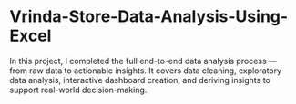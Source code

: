 # Vrinda-Store-Data-Analysis-Using-Excel
In this project, I completed the full end-to-end data analysis process — from raw data to actionable insights. It covers data cleaning, exploratory data analysis, interactive dashboard creation, and deriving insights to support real-world decision-making.
